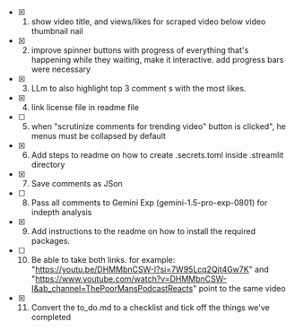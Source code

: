 - [x] 1. show video title,  and views/likes for scraped video below video thumbnail nail
- [x] 2. improve spinner buttons with progress of everything that's happening while they waiting, make it interactive. add progress bars were necessary
- [x] 3. LLm to also highlight top 3 comment s with the most likes.
- [x] 4. link license file in readme file
- [ ] 5.  when "scrutinize comments for trending video" button is clicked", he menus must be collapsed by default 
- [x] 6.  Add steps to readme on how to create .secrets.toml inside .streamlit directory
- [x] 7. Save comments as JSon
- [ ] 8. Pass all comments to Gemini Exp (gemini-1.5-pro-exp-0801) for indepth analysis
- [x] 9. Add instructions to the readme on how to install the required packages. 
- [ ] 10. Be able to take both links. for example: "https://youtu.be/DHMMbnCSW-I?si=7W95Lcq2Qjt4Gw7K" and "https://www.youtube.com/watch?v=DHMMbnCSW-I&ab_channel=ThePoorMansPodcastReacts" point to the same video
- [x] 11. Convert the to_do.md to a checklist and tick off the things we've completed 
